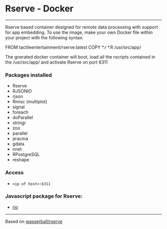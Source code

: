 # Rserve - Docker

---

Rserve based container designed for remote data processing with support for app embedding.
To use the image, make your own Docker file within your project with the following syntax:

FROM tactileentertainment/rserve:latest
COPY *.r *.R /usr/src/app/

The gnerated docker container will boot, load all the rscripts contained in the /usr/src/app/ and activate Rserve on port 6311

### Packages installed

- Rserve
- RJSONIO
- rjson
- Rmisc (multiplot)
- signal
- foreach
- doParallel
- stringr
- zoo
- parallel
- pracma
- gdata
- nnet
- RPostgreSQL
- reshape

### Access
- ```<ip of host>:6311```

### Javascript package for Rserve:
- [rio](https://www.npmjs.com/package/rio)

---

Based on [wasserball/rserve](https://github.com/wasserball/rserve)
